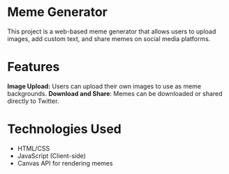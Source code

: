 # Meme Generator
This project is a web-based meme generator that allows users to upload images, add custom text, and share memes on social media platforms.

# Features
**Image Upload:** Users can upload their own images to use as meme backgrounds.
**Download and Share**: Memes can be downloaded or shared directly to Twitter.

# Technologies Used
- HTML/CSS
- JavaScript (Client-side)
- Canvas API for rendering memes

